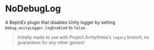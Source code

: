 ﻿# NoDebugLog

A BepInEx plugin that disables Unity logger by setting `Debug.unityLogger.logEnabled` to `false`.

> Initially made to use with Project Arrhythmia's `legacy` branch, no guarantees for any other games!
